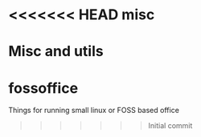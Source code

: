 <<<<<<< HEAD
misc
====

Misc and utils
=======
fossoffice
==========

Things for running small linux or FOSS based office
>>>>>>> Initial commit
